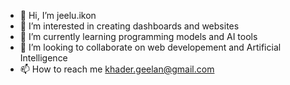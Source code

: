 - 👋 Hi, I’m jeelu.ikon
- 👀 I’m interested in creating dashboards and websites
- 🌱 I’m currently learning programming models and AI tools
- 💞️ I’m looking to collaborate on web developement and Artificial Intelligence
- 📫 How to reach me khader.geelan@gmail.com

<!---
mohaak0k/mohaak0k is a ✨ special ✨ repository because its `README.md` (this file) appears on your GitHub profile.
You can click the Preview link to take a look at your changes.
--->
